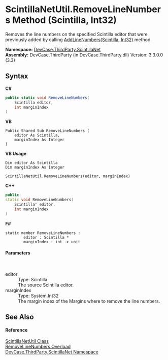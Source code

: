 # ScintillaNetUtil.RemoveLineNumbers Method (Scintilla, Int32)
 

Removes the line numbers on the specified Scintilla editor that were previously added by calling <a href="M_DevCase_ThirdParty_ScintillaNet_ScintillaNetUtil_AddLineNumbers">AddLineNumbers(Scintilla, Int32)</a> method.

**Namespace:**&nbsp;<a href="N_DevCase_ThirdParty_ScintillaNet">DevCase.ThirdParty.ScintillaNet</a><br />**Assembly:**&nbsp;DevCase.ThirdParty (in DevCase.ThirdParty.dll) Version: 3.3.0.0 (3.3)

## Syntax

**C#**<br />
``` C#
public static void RemoveLineNumbers(
	Scintilla editor,
	int marginIndex
)
```

**VB**<br />
``` VB
Public Shared Sub RemoveLineNumbers ( 
	editor As Scintilla,
	marginIndex As Integer
)
```

**VB Usage**<br />
``` VB Usage
Dim editor As Scintilla
Dim marginIndex As Integer

ScintillaNetUtil.RemoveLineNumbers(editor, marginIndex)
```

**C++**<br />
``` C++
public:
static void RemoveLineNumbers(
	Scintilla^ editor, 
	int marginIndex
)
```

**F#**<br />
``` F#
static member RemoveLineNumbers : 
        editor : Scintilla * 
        marginIndex : int -> unit 

```


#### Parameters
&nbsp;<dl><dt>editor</dt><dd>Type: Scintilla<br />The source Scintilla editor.</dd><dt>marginIndex</dt><dd>Type: System.Int32<br />The margin index of the Margins where to remove the line numbers.</dd></dl>

## See Also


#### Reference
<a href="T_DevCase_ThirdParty_ScintillaNet_ScintillaNetUtil">ScintillaNetUtil Class</a><br /><a href="Overload_DevCase_ThirdParty_ScintillaNet_ScintillaNetUtil_RemoveLineNumbers">RemoveLineNumbers Overload</a><br /><a href="N_DevCase_ThirdParty_ScintillaNet">DevCase.ThirdParty.ScintillaNet Namespace</a><br />